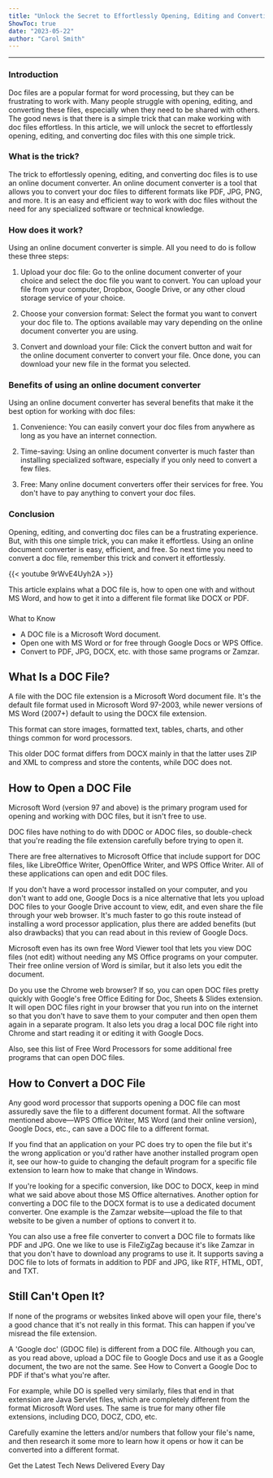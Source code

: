 ```yaml
---
title: "Unlock the Secret to Effortlessly Opening, Editing and Converting Doc Files with This One Simple Trick!"
ShowToc: true 
date: "2023-05-22"
author: "Carol Smith"
---
```

*****
### Introduction

Doc files are a popular format for word processing, but they can be frustrating to work with. Many people struggle with opening, editing, and converting these files, especially when they need to be shared with others. The good news is that there is a simple trick that can make working with doc files effortless. In this article, we will unlock the secret to effortlessly opening, editing, and converting doc files with this one simple trick.

### What is the trick?

The trick to effortlessly opening, editing, and converting doc files is to use an online document converter. An online document converter is a tool that allows you to convert your doc files to different formats like PDF, JPG, PNG, and more. It is an easy and efficient way to work with doc files without the need for any specialized software or technical knowledge.

### How does it work?

Using an online document converter is simple. All you need to do is follow these three steps:

1. Upload your doc file: Go to the online document converter of your choice and select the doc file you want to convert. You can upload your file from your computer, Dropbox, Google Drive, or any other cloud storage service of your choice.

2. Choose your conversion format: Select the format you want to convert your doc file to. The options available may vary depending on the online document converter you are using.

3. Convert and download your file: Click the convert button and wait for the online document converter to convert your file. Once done, you can download your new file in the format you selected.

### Benefits of using an online document converter

Using an online document converter has several benefits that make it the best option for working with doc files:

1. Convenience: You can easily convert your doc files from anywhere as long as you have an internet connection.

2. Time-saving: Using an online document converter is much faster than installing specialized software, especially if you only need to convert a few files.

3. Free: Many online document converters offer their services for free. You don't have to pay anything to convert your doc files.

### Conclusion

Opening, editing, and converting doc files can be a frustrating experience. But, with this one simple trick, you can make it effortless. Using an online document converter is easy, efficient, and free. So next time you need to convert a doc file, remember this trick and convert it effortlessly.

{{< youtube 9rWvE4Uyh2A >}} 




This article explains what a DOC file is, how to open one with and without MS Word, and how to get it into a different file format like DOCX or PDF.

 
### 
What to Know
 
- A DOC file is a Microsoft Word document.
 - Open one with MS Word or for free through Google Docs or WPS Office.
 - Convert to PDF, JPG, DOCX, etc. with those same programs or Zamzar.

 
##   What Is a DOC File?  
 

A file with the DOC file extension is a Microsoft Word document file. It's the default file format used in Microsoft Word 97-2003, while newer versions of MS Word (2007+) default to using the DOCX file extension.

 

This format can store images, formatted text, tables, charts, and other things common for word processors.

 

This older DOC format differs from DOCX mainly in that the latter uses ZIP and XML to compress and store the contents, while DOC does not.

 
##   How to Open a DOC File  
 

Microsoft Word (version 97 and above) is the primary program used for opening and working with DOC files, but it isn't free to use.

 
DOC files have nothing to do with DDOC or ADOC files, so double-check that you're reading the file extension carefully before trying to open it.
 

There are free alternatives to Microsoft Office that include support for DOC files, like LibreOffice Writer, OpenOffice Writer, and WPS Office Writer. All of these applications can open and edit DOC files.

 

If you don't have a word processor installed on your computer, and you don't want to add one, Google Docs is a nice alternative that lets you upload DOC files to your Google Drive account to view, edit, and even share the file through your web browser. It's much faster to go this route instead of installing a word processor application, plus there are added benefits (but also drawbacks) that you can read about in this review of Google Docs.

 

Microsoft even has its own free Word Viewer tool that lets you view DOC files (not edit) without needing any MS Office programs on your computer. Their free online version of Word is similar, but it also lets you edit the document.

 

Do you use the Chrome web browser? If so, you can open DOC files pretty quickly with Google's free Office Editing for Doc, Sheets & Slides extension. It will open DOC files right in your browser that you run into on the internet so that you don't have to save them to your computer and then open them again in a separate program. It also lets you drag a local DOC file right into Chrome and start reading it or editing it with Google Docs.

 

Also, see this list of Free Word Processors for some additional free programs that can open DOC files.

 
##   How to Convert a DOC File  
 

Any good word processor that supports opening a DOC file can most assuredly save the file to a different document format. All the software mentioned above—WPS Office Writer, MS Word (and their online version), Google Docs, etc., can save a DOC file to a different format.

 
If you find that an application on your PC does try to open the file but it's the wrong application or you'd rather have another installed program open it, see our how-to guide to changing the default program for a specific file extension to learn how to make that change in Windows.
 

If you're looking for a specific conversion, like DOC to DOCX, keep in mind what we said above about those MS Office alternatives. Another option for converting a DOC file to the DOCX format is to use a dedicated document converter. One example is the Zamzar website—upload the file to that website to be given a number of options to convert it to.

 

You can also use a free file converter to convert a DOC file to formats like PDF and JPG. One we like to use is FileZigZag because it's like Zamzar in that you don't have to download any programs to use it. It supports saving a DOC file to lots of formats in addition to PDF and JPG, like RTF, HTML, ODT, and TXT.

 
##   Still Can't Open It?  
 

If none of the programs or websites linked above will open your file, there's a good chance that it's not really in this format. This can happen if you've misread the file extension.

 
A 'Google doc' (GDOC file) is different from a DOC file. Although you can, as you read above, upload a DOC file to Google Docs and use it as a Google document, the two are not the same. See How to Convert a Google Doc to PDF if that's what you're after.
 

For example, while DO is spelled very similarly, files that end in that extension are Java Servlet files, which are completely different from the format Microsoft Word uses. The same is true for many other file extensions, including DCO, DOCZ, CDO, etc.

 

Carefully examine the letters and/or numbers that follow your file's name, and then research it some more to learn how it opens or how it can be converted into a different format.

 

Get the Latest Tech News Delivered Every Day




